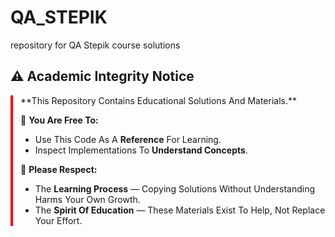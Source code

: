 # QA_STEPIK
repository for QA Stepik course solutions

## ⚠️ Academic Integrity Notice
<Div Style="Border-Left: 4px Solid #Ff0000; Padding-Left: 12px; Margin: 16px 0;">
**This Repository Contains Educational Solutions And Materials.**  

🔹 **You Are Free To:**  
- Use This Code As A **Reference** For Learning.  
- Inspect Implementations To **Understand Concepts**.  

🔹 **Please Respect:**  
- The **Learning Process** — Copying Solutions Without Understanding Harms Your Own Growth.  
- The **Spirit Of Education** — These Materials Exist To Help, Not Replace Your Effort.  
</Div>
